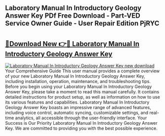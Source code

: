 ## Laboratory Manual In Introductory Geology Answer Key PDf Free Download - Part-VED Service Owner Guide - User Repair Edition PjRYC

# <h2><a href="http://bc65464.oget.top/?id=Laboratory+Manual+In+Introductory+Geology+Answer+Key">🔗Download New 👉🔴 Laboratory Manual In Introductory Geology Answer Key</a></h2>

[![Laboratory Manual In Introductory Geology Answer Key new download](https://i.imgur.com/5g1atiW.png)](http://bc65464.oget.top/?id=Laboratory+Manual+In+Introductory+Geology+Answer+Key)
Your Comprehensive Guide This user manual provides a complete overview of your new Laboratory Manual In Introductory Geology Answer Key, including installation, operation, maintenance, and troubleshooting tips. Before you begin using your Laboratory Manual In Introductory Geology Answer Key, please take a moment to read this manual carefully. It contains detailed instructions for product setup, as well as information on how to use its various features and capabilities. Laboratory Manual In Introductory Geology Answer Key boasts an impressive range of advanced features, including voice control, automatic syncing, customizable settings, and real-time analytics, all accessible through the user-friendly interface. Your Success is Our Priority Laboratory Manual In Introductory Geology Answer Key. We are committed to providing you with the best possible experience.

